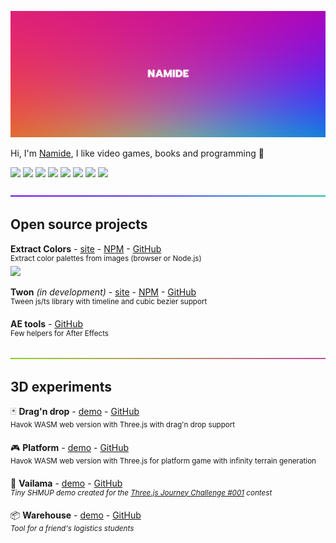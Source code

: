 [![](./img/title-02.jpg)](https://namide.com/)

Hi, I'm [Namide](https://namide.com/), I like video games, books and programming 🦄

![](https://img.shields.io/badge/TypeScript-0?style=flat-square&logo=typescript&color=3178c6&logoColor=FFF)
![](https://img.shields.io/badge/three.js-0?style=flat-square&logo=three.js&color=efd81d&logoColor=000)
![](https://img.shields.io/badge/Vue.js-0?style=flat-square&logo=Vue.js&color=42b883&logoColor=FFF)
![](https://img.shields.io/badge/Blender_3D-0?style=flat-square&logo=Blender&color=f4792b&logoColor=FFF)
![](https://img.shields.io/badge/PixiJs-0?style=flat-square&logo=PixiJs&color=e72264&logoColor=000)
![](https://img.shields.io/badge/Node.js-0?style=flat-square&logo=Node.js&color=509941&logoColor=FFF)
![](https://img.shields.io/badge/Biome.js-0?style=flat-square&logo=Biome.js&color=60a5fa&logoColor=FFF)
![](https://img.shields.io/badge/VS_Code-0?style=flat-square&logo=VisualStudioCode&color=0066b8&logoColor=FFF)
<!-- ![](https://img.shields.io/badge/JavaScript-0?style=flat-square&logo=JavaScript&color=efd81d&logoColor=000)
![](https://img.shields.io/badge/SASS-0?style=flat-square&logo=SASS&color=bf4080&logoColor=FFF) -->

<img src="./img/gradiant-01.jpg" >

## Open source projects

**Extract Colors** - [site](https://extract-colors.namide.com/)  - [NPM](https://www.npmjs.com/package/extract-colors) - [GitHub](https://github.com/Namide/extract-colors)  
<sup>Extract color palettes from images (browser or Node.js)</sup>  
![](https://img.shields.io/npm/dt/extract-colors?style=flat-square&color=7F0)  

**Twon** _(in development)_ - [site](https://twon.namide.com/) - [NPM](https://www.npmjs.com/package/twon) - [GitHub](https://github.com/Namide/twon)  
<sup>Tween js/ts library with timeline and cubic bezier support</sup>

**AE tools** - [GitHub](https://github.com/Namide/AE-tools)  
<sup>Few helpers for After Effects</sup>

<img src="./img/gradiant-02.jpg" >

## 3D experiments

🃏 **Drag'n drop** - [demo](https://namide.github.io/havok-test/) - [GitHub](https://github.com/Namide/havok-test)  
<sup>Havok WASM web version with Three.js with drag'n drop support</sup>

🎮 **Platform** - [demo](https://namide.github.io/havok-test-2/) - [GitHub](https://github.com/Namide/havok-test-2)  
<sup>Havok WASM web version with Three.js for platform game with infinity terrain generation</sup>

👾 **Vailama** - [demo](https://vailama.namide.com/) - [GitHub](https://github.com/Namide/vailama)  
<sup>_Tiny SHMUP demo created for the [Three.js Journey Challenge #001](https://threejs-journey.com/challenges) contest_</sup>

📦️ **Warehouse** - [demo](https://namide.github.io/warehouse-simulator/) - [GitHub](https://github.com/Namide/warehouse-simulator)  
<sup>_Tool for a friend's logistics students_</sup>

<!-- 🧊 **Aekino** - [sources](https://github.com/Namide/aekino)  
<sup>_WebGL render engine_</sup>

🧊 **MPGS** - [sources](https://github.com/Namide/mpgs)  
<sup>_Server/client for multiplayer mini games and chat_</sup>


## Helpers

**Share** - [sources](https://github.com/Namide/share)  
<sup>_Social networks share example_</sup>

**htaccess Gen** - [sources](https://github.com/Namide/htaccess-gen)  
<sup>_.htaccess and .htpassword generator_</sup> -->



  
<!--
![Namide github stats](https://github-readme-stats.vercel.app/api?username=Namide&show_icons=true&theme=dracula)

<img src="https://img.shields.io/static/v1?label=<LABEL>&message=<MESSAGE>&color=<COLOR>" align="right" />
brightgreengreenyellowgreenyelloworangeredbluelightgrey
successimportantcriticalinformationalinactive
bluevioletff69b49cf
-->

<!--
Here are some ideas to get you started: 👋

- 🔭 I’m currently working on ...
- 🌱 I’m currently learning ...
- 👯 I’m looking to collaborate on ...
- 🤔 I’m looking for help with ...
- 💬 Ask me about ...
- 📫 How to reach me: ...
- 😄 Pronouns: ...
- ⚡ Fun fact: ...
-->
